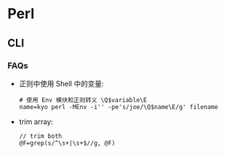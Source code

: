 # Perl

## CLI
### FAQs
* 正则中使用 Shell 中的变量:

    ```shell
    # 使用 Env 模块和正则转义 \Q$variable\E
    name=kyo perl -MEnv -i'' -pe's/joe/\Q$name\E/g' filename
    ```
    
    
* trim array:

    ```
    // trim both
    @F=grep(s/^\s+|\s+$//g, @F)
    ``` 